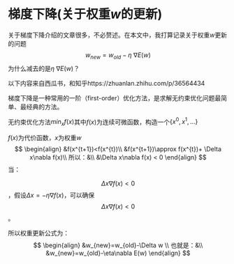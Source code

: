 # 梯度下降(关于权重$w$的更新)

关于梯度下降介绍的文章很多，不必赘述。在本文中，我打算记录关于权重$w​$更新的问题
$$
w_{new} = w_{old} - \eta \ \nabla E(w)
$$
为什么减去的是$\eta \ \nabla E(w)​$？

以下内容来自西瓜书，和知乎https://zhuanlan.zhihu.com/p/36564434

梯度下降是一种常用的一阶（first-order）优化方法，是求解无约束优化问题最简单、最经典的方法。

无约束优化方法$min_xf(x)$其中$f(x)$为连续可微函数，构造一个$\{x^0,x^1,...\}$

$f(x)​$为代价函数，$x​$为权重$w​$
$$
\begin{align}
&f(x^{t+1})<f(x^{t})\\
&f(x^{t+1})\approx f(x^{t})+ \Delta x\nabla f(x)\\
所以：&\\
&\Delta x\nabla f(x) < 0
\end{align}
$$
当：

$$\Delta x\nabla f(x) < 0​$$，假设$\Delta x = -\eta\nabla f(x)​$，可以确保$$\Delta x\nabla f(x) < 0​$$。

所以权重更新公式为：
$$
\begin{align}
&w_{new}=w_{old}-\Delta w \\
也就是：&\\
&w_{new}=w_{old}-\eta\nabla E(w)
\end{align}
$$




